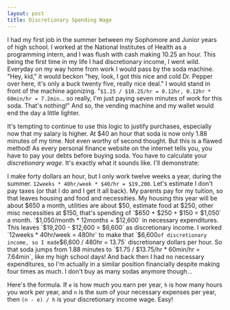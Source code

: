 ```yaml
---
layout: post
title: Discretionary Spending Wage
---
```


I had my first job in the summer between my Sophomore and Junior years of high school. I worked at the National Institutes of Health as a programming intern, and I was flush with cash making 10.25 an hour. This being the first time in my life I had discretionary income, I went wild. Everyday on my way home from work I would pass by the soda machine. "Hey, kid," it would beckon "hey, look, I got this nice and cold Dr. Pepper over here, it's only a buck twenty five, really nice deal." I would stand in front of the machine agonizing. "`$1.25 / $10.25/hr = 0.12hr, 0.12hr * 60min/hr = 7.2min`... so really, I'm just paying seven minutes of work for this soda. That's nothing!" And so, the vending machine and my wallet would end the day a little lighter.

It's tempting to continue to use this logic to justify purchases, especially now that my salary is higher. At $40 an hour that soda is now only 1.88 minutes of my time. Not even worthy of second thought. But this is a flawed method! As every personal finance website on the internet tells you, you have to pay your debts before buying soda. You have to calculate your *discretionary wage*. It's exactly what it sounds like. I'll demonstrate:

I make forty dollars an hour, but I only work twelve weeks a year, during the summer. `12weeks * 40hr/week * $40/hr = $19,200`. Let's estimate I don't pay taxes (or that I do and I get it all back). My parents pay for my tuition, so that leaves housing and food and necessities. My housing this year will be about $650 a month, utilities are about $50, estimate food at $250, other misc necessities at $150, that's spending of `$650 + $250 + $150 = $1,050` a month. `$1,050/month * 12months = $12,600` in necessary expenditures. This leaves `$19,200 - $12,600 = $6,600` as discretionary income. I worked `12weeks * 40hr/week = 480hr` to make that `$6,600` of discretionary income, so I made `$6,600 / 480hr = 13.75` discretionary dollars per hour. So that soda jumps from 1.88 minutes to `$1.75 / $13.75/hr * 60min/hr = 7.64min`, like my high school days! And back then I had no necessary expenditures, so I'm actually in a similar position financially despite making four times as much. I don't buy as many sodas anymore though...

Here's the formula. If `e` is how much you earn per year, `h` is how many hours you work per year, and `n` is the sum of your necessary expenses per year, then `(n - e) / h` is your discretionary income wage. Easy!
